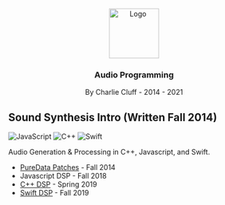 ﻿<br />
<p align="center">
    <img src="https://thecluff.com/images/avatar.jpg" alt="Logo" width="100" height="100">

  <h3 align="center">Audio Programming</h3>

  <p align="center">
    By Charlie Cluff - 2014 - 2021
  </p>
</p>

## Sound Synthesis Intro (Written Fall 2014)

<img alt="JavaScript" src="https://img.shields.io/badge/javascript-%23323330.svg?style=for-the-badge&logo=javascript&logoColor=%23F7DF1E"/>



<img alt="C++" src="https://img.shields.io/badge/c++-%2300599C.svg?style=for-the-badge&logo=c%2B%2B&logoColor=white"/>

<img alt="Swift" src="https://img.shields.io/badge/swift-%23FA7343.svg?style=for-the-badge&logo=swift&logoColor=white"/>

Audio Generation & Processing in C++, Javascript, and Swift.

<ul>
<li>
<a href="https://github.com/thecluff/CluffAudio/tree/main/PureData">PureData Patches</a> - Fall 2014
</li>
<li>
Javascript DSP - Fall 2018
</li>
<li>
<a href="https://github.com/thecluff/CluffAudio/tree/main/C%2B%2B">C++ DSP</a> - Spring 2019
</li>
<li>
<a href="https://github.com/thecluff/CluffAudio/tree/main/Swift">Swift DSP</a> - Fall 2019
</li>
</ul>
